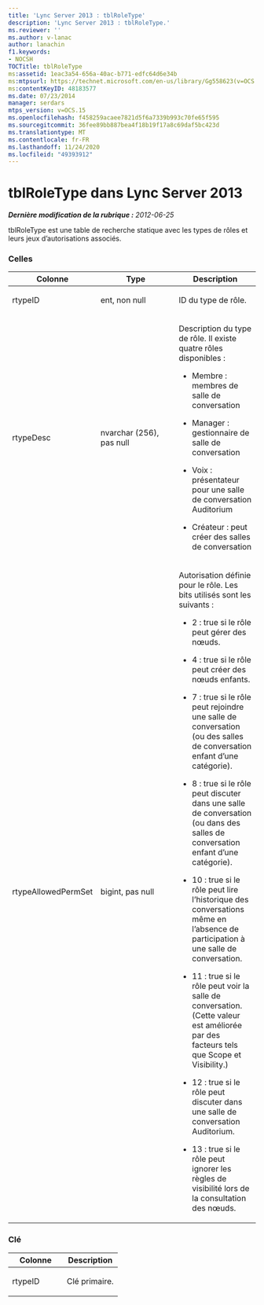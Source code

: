 ```yaml
---
title: 'Lync Server 2013 : tblRoleType'
description: 'Lync Server 2013 : tblRoleType.'
ms.reviewer: ''
ms.author: v-lanac
author: lanachin
f1.keywords:
- NOCSH
TOCTitle: tblRoleType
ms:assetid: 1eac3a54-656a-40ac-b771-edfc64d6e34b
ms:mtpsurl: https://technet.microsoft.com/en-us/library/Gg558623(v=OCS.15)
ms:contentKeyID: 48183577
ms.date: 07/23/2014
manager: serdars
mtps_version: v=OCS.15
ms.openlocfilehash: f458259acaee7821d5f6a7339b993c70fe65f595
ms.sourcegitcommit: 36fee89bb887bea4f18b19f17a8c69daf5bc423d
ms.translationtype: MT
ms.contentlocale: fr-FR
ms.lasthandoff: 11/24/2020
ms.locfileid: "49393912"
---
```

# <a name="tblroletype-in-lync-server-2013"></a>tblRoleType dans Lync Server 2013

<div data-xmlns="http://www.w3.org/1999/xhtml">

<div class="topic" data-xmlns="http://www.w3.org/1999/xhtml" data-msxsl="urn:schemas-microsoft-com:xslt" data-cs="https://msdn.microsoft.com/">

<div data-asp="https://msdn2.microsoft.com/asp">



</div>

<div id="mainSection">

<div id="mainBody">

<span> </span>

_**Dernière modification de la rubrique :** 2012-06-25_

tblRoleType est une table de recherche statique avec les types de rôles et leurs jeux d’autorisations associés.

### <a name="columns"></a>Celles

<table>
<colgroup>
<col style="width: 33%" />
<col style="width: 33%" />
<col style="width: 33%" />
</colgroup>
<thead>
<tr class="header">
<th>Colonne</th>
<th>Type</th>
<th>Description</th>
</tr>
</thead>
<tbody>
<tr class="odd">
<td><p>rtypeID</p></td>
<td><p>ent, non null</p></td>
<td><p>ID du type de rôle.</p></td>
</tr>
<tr class="even">
<td><p>rtypeDesc</p></td>
<td><p>nvarchar (256), pas null</p></td>
<td><p>Description du type de rôle. Il existe quatre rôles disponibles :</p>
<ul>
<li><p>Membre : membres de salle de conversation</p></li>
<li><p>Manager : gestionnaire de salle de conversation</p></li>
<li><p>Voix : présentateur pour une salle de conversation Auditorium</p></li>
<li><p>Créateur : peut créer des salles de conversation</p></li>
</ul></td>
</tr>
<tr class="odd">
<td><p>rtypeAllowedPermSet</p></td>
<td><p>bigint, pas null</p></td>
<td><p>Autorisation définie pour le rôle. Les bits utilisés sont les suivants :</p>
<ul>
<li><p>2 : true si le rôle peut gérer des nœuds.</p></li>
<li><p>4 : true si le rôle peut créer des nœuds enfants.</p></li>
<li><p>7 : true si le rôle peut rejoindre une salle de conversation (ou des salles de conversation enfant d’une catégorie).</p></li>
<li><p>8 : true si le rôle peut discuter dans une salle de conversation (ou dans des salles de conversation enfant d’une catégorie).</p></li>
<li><p>10 : true si le rôle peut lire l’historique des conversations même en l’absence de participation à une salle de conversation.</p></li>
<li><p>11 : true si le rôle peut voir la salle de conversation. (Cette valeur est améliorée par des facteurs tels que Scope et Visibility.)</p></li>
<li><p>12 : true si le rôle peut discuter dans une salle de conversation Auditorium.</p></li>
<li><p>13 : true si le rôle peut ignorer les règles de visibilité lors de la consultation des nœuds.</p></li>
</ul></td>
</tr>
</tbody>
</table>


### <a name="key"></a>Clé

<table>
<colgroup>
<col style="width: 50%" />
<col style="width: 50%" />
</colgroup>
<thead>
<tr class="header">
<th>Colonne</th>
<th>Description</th>
</tr>
</thead>
<tbody>
<tr class="odd">
<td><p>rtypeID</p></td>
<td><p>Clé primaire.</p></td>
</tr>
</tbody>
</table>


</div>

<span> </span>

</div>

</div>

</div>

